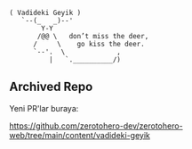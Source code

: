 ```text 
( Vadideki Geyik )
   `--(_   _)--'
        Y-Y
       /@@ \   don’t miss the deer, 
      /     \    go kiss the deer.
      `--'.  \             ,
          |   `.__________/)
```

## Archived Repo

Yeni PR'lar buraya:

https://github.com/zerotohero-dev/zerotohero-web/tree/main/content/vadideki-geyik



